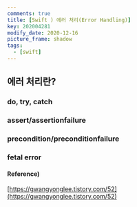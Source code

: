 ```yaml
---
comments: true
title: [Swift ) 에러 처리(Error Handling)]
key: 202004281
modify_date: 2020-12-16
picture_frame: shadow
tags:
  - [swift]
---
```

 
## 에러 처리란?

### do, try, catch

### assert/assertionfailure

### precondition/preconditionfailure

### fetal error
 
#### Reference)
 
[https://gwangyonglee.tistory.com/52](https://gwangyonglee.tistory.com/52)
